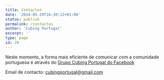 ```yaml
---
title: Contactos
date: '2014-05-29T16:30:12+01:00'
status: publish
permalink: /contactos
author: 'Cubing Portugal'
excerpt: ''
type: page
id: 29
---
```

Neste momento, a forma mais eficiente de comunicar com a comunidade portuguesa é através do [Grupo Cubing Portugal do Facebook](https://www.facebook.com/groups/102402276622976/)

Email de contacto: cubingportugal@gmail.com